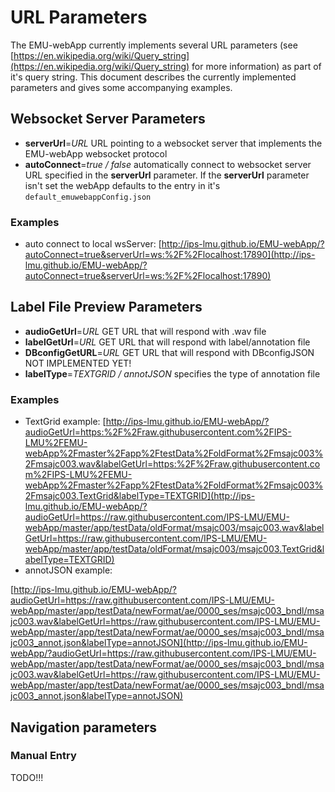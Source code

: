 # URL Parameters

The EMU-webApp currently implements several URL parameters (see [https://en.wikipedia.org/wiki/Query_string](https://en.wikipedia.org/wiki/Query_string) for more information) as part of it's query string. This document describes the currently implemented parameters and gives some accompanying examples.

## Websocket Server Parameters

- **serverUrl**=*URL* URL pointing to a websocket server that implements the EMU-webApp websocket protocol
- **autoConnect**=*true / false* automatically connect to websocket server URL specified in the **serverUrl** parameter. If the **serverUrl** parameter isn't set the webApp defaults to the entry in it's `default_emuwebappConfig.json`

### Examples

- auto connect to local wsServer: [http://ips-lmu.github.io/EMU-webApp/?autoConnect=true&serverUrl=ws:%2F%2Flocalhost:17890](http://ips-lmu.github.io/EMU-webApp/?autoConnect=true&serverUrl=ws:%2F%2Flocalhost:17890)

## Label File Preview Parameters

- **audioGetUrl**=*URL* GET URL that will respond with .wav file
- **labelGetUrl**=*URL* GET URL that will respond with label/annotation file
- **DBconfigGetURL**=*URL* GET URL that will respond with DBconfigJSON NOT IMPLEMENTED YET!
- **labelType**=*TEXTGRID / annotJSON* specifies the type of annotation file

### Examples

- TextGrid example: [http://ips-lmu.github.io/EMU-webApp/?audioGetUrl=https:%2F%2Fraw.githubusercontent.com%2FIPS-LMU%2FEMU-webApp%2Fmaster%2Fapp%2FtestData%2FoldFormat%2Fmsajc003%2Fmsajc003.wav&labelGetUrl=https:%2F%2Fraw.githubusercontent.com%2FIPS-LMU%2FEMU-webApp%2Fmaster%2Fapp%2FtestData%2FoldFormat%2Fmsajc003%2Fmsajc003.TextGrid&labelType=TEXTGRID](http://ips-lmu.github.io/EMU-webApp/?audioGetUrl=https://raw.githubusercontent.com/IPS-LMU/EMU-webApp/master/app/testData/oldFormat/msajc003/msajc003.wav&labelGetUrl=https://raw.githubusercontent.com/IPS-LMU/EMU-webApp/master/app/testData/oldFormat/msajc003/msajc003.TextGrid&labelType=TEXTGRID)
- annotJSON example: 

[http://ips-lmu.github.io/EMU-webApp/?audioGetUrl=https://raw.githubusercontent.com/IPS-LMU/EMU-webApp/master/app/testData/newFormat/ae/0000_ses/msajc003_bndl/msajc003.wav&labelGetUrl=https://raw.githubusercontent.com/IPS-LMU/EMU-webApp/master/app/testData/newFormat/ae/0000_ses/msajc003_bndl/msajc003_annot.json&labelType=annotJSON](http://ips-lmu.github.io/EMU-webApp/?audioGetUrl=https://raw.githubusercontent.com/IPS-LMU/EMU-webApp/master/app/testData/newFormat/ae/0000_ses/msajc003_bndl/msajc003.wav&labelGetUrl=https://raw.githubusercontent.com/IPS-LMU/EMU-webApp/master/app/testData/newFormat/ae/0000_ses/msajc003_bndl/msajc003_annot.json&labelType=annotJSON)

## Navigation parameters

### Manual Entry

TODO!!!

